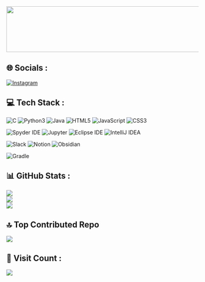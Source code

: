 

<a href="https://github.com/devxb/gitanimals">
  <img src="https://render.gitanimals.org/lines/Bulgogi-Pizza?pet-id=596865399259950329" width="1000" height="120"/>
</a>


## 🌐 Socials :
[![Instagram](https://img.shields.io/badge/Instagram-%23E4405F.svg?style=for-the-badge?logo=Instagram&logoColor=white)]([https://www.instagram.com/__eastman/])



## 💻 Tech Stack :
![C](https://img.shields.io/badge/-C-A8B9CC.svg?style=for-the-badge&logo=C&logoColor=white) 
![Python3](https://img.shields.io/badge/-Python-3776AB?style=for-the-badge&logo=Python&logoColor=white) 
![Java](https://img.shields.io/badge/Java-%23ED8B00.svg?style=for-the-badge&logo=java&logoColor=white) 
![HTML5](https://img.shields.io/badge/html5-%23E34F26.svg?style=for-the-badge&logo=html5&logoColor=white) 
![JavaScript](https://img.shields.io/badge/javascript-%23323330.svg?style=for-the-badge&logo=javascript&logoColor=%23F7DF1E) 
![CSS3](https://img.shields.io/badge/css3-%231572B6.svg?style=for-the-badge&logo=css3&logoColor=white)

![Spyder IDE](https://img.shields.io/badge/-SpyderIDE-FF0000.svg?style=for-the-badge&logo=SpyderIDE&logoColor=white)
![Jupyter](https://img.shields.io/badge/-Jupyter-F37626.svg?style=for-the-badge&logo=Jupyter&logoColor=white)
![Eclipse IDE](https://img.shields.io/badge/-eclipse-2C2255.svg?style=for-the-badge&logo=eclipse&logoColor=white)
![IntelliJ IDEA](https://img.shields.io/badge/-IntelliJIDEA-000000.svg?style=for-the-badge&logo=IntelliJIDEA&logoColor=white)

![Slack](https://img.shields.io/badge/-Slack-4A154B.svg?style=for-the-badge&logo=slack&logoColor=white) 
![Notion](https://img.shields.io/badge/-Notion-000000.svg?style=for-the-badge&logo=Notion&logoColor=white) 
![Obsidian](https://img.shields.io/badge/-Obsidian-7C3AED.svg?style=for-the-badge&logo=Obsidian&logoColor=white) 

![Gradle](https://img.shields.io/badge/Gradle-02303A.svg?style=for-the-badge&logo=Gradle&logoColor=white)



## 📊 GitHub Stats :
![](https://github-readme-stats.vercel.app/api?username=Bulgogi-Pizza&theme=dark&hide_border=true&include_all_commits=false&count_private=false)<br/>
![](https://github-readme-streak-stats.herokuapp.com/?user=Bulgogi-Pizza&theme=dark&hide_border=true)<br/>
![](https://github-readme-stats.vercel.app/api/top-langs/?username=Bulgogi-Pizza&theme=dark&hide_border=true&include_all_commits=false&count_private=false&layout=compact)

## 🔝 Top Contributed Repo
![](https://github-contributor-stats.vercel.app/api?username=Bulgogi-Pizza&limit=5&theme=tokyonight&combine_all_yearly_contributions=true)



## 👀 Visit Count :
<a href="https://visitcount.itsvg.in">
  <img src="https://visitcount.itsvg.in/api?id=Bulgogi-Pizza&label=Profile%20Views&color=3&pretty=true" />
</a>

<!---
Bulgogi-Pizza/Bulgogi-Pizza is a ✨ special ✨ repository because its `README.md` (this file) appears on your GitHub profile.
You can click the Preview link to take a look at your changes.
--->
